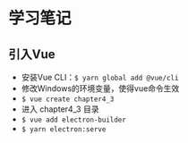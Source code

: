 # 学习笔记

## 引入Vue

* 安装Vue CLI：` $ yarn global add @vue/cli `
* 修改Windows的环境变量，使得vue命令生效
* ` $ vue create chapter4_3 `
* 进入 chapter4_3 目录
* ` $ vue add electron-builder `
* ` $ yarn electron:serve `